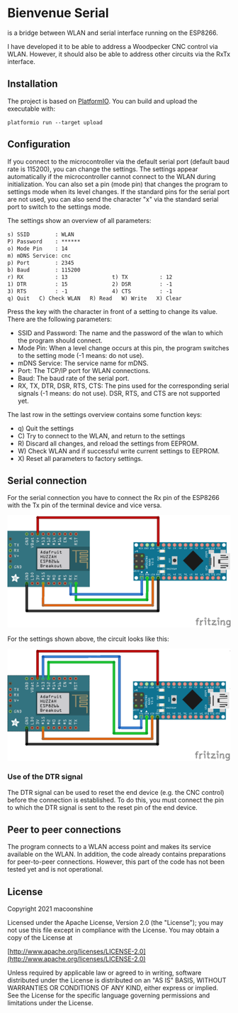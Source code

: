 # Bienvenue Serial
is a bridge between WLAN and serial interface running on the ESP8266.

I have developed it to be able to address a Woodpecker CNC control via WLAN. However, it should also be able to address other circuits via the RxTx interface.


## Installation

The project is based on [PlatformIO](https://platformio.org). You can build and upload the executable with:

	platformio run --target upload
	
## Configuration

If you connect to the microcontroller via the default serial port (default baud rate is 115200), you can change the settings. The settings appear automatically if the microcontroller cannot connect to the WLAN during initialization. You can also set a pin (mode pin) that changes the program to settings mode when its level changes. If the standard pins for the serial port are not used, you can also send the character "x" via the standard serial port to switch to the settings mode.

The settings show an overview of all parameters:

    s) SSID        : WLAN
    P) Password    : ******
    o) Mode Pin    : 14
    m) mDNS Service: cnc
    p) Port        : 2345
    b) Baud        : 115200
    r) RX          : 13              t) TX          : 12
    1) DTR         : 15              2) DSR         : -1
    3) RTS         : -1              4) CTS         : -1
    q) Quit   C) Check WLAN   R) Read   W) Write   X) Clear
    
Press the key with the character in front of a setting to change its value. There are the following parameters:

* SSID and Password: The name and the password of the wlan to which the program should connect.
* Mode Pin: When a level change occurs at this pin, the program switches to the setting mode (-1 means: do not use).
* mDNS Service: The service name for mDNS.
* Port: The TCP/IP port for WLAN connections.
* Baud: The baud rate of the serial port.
* RX, TX, DTR, DSR, RTS, CTS: The pins used for the corresponding serial signals (-1 means: do not use). DSR, RTS, and CTS are not supported yet.

The last row in the settings overview contains some function keys:

* q) Quit the settings
* C) Try to connect to the WLAN, and return to the settings
* R) Discard all changes, and reload the settings from EEPROM.
* W) Check WLAN and if successful write current settings to EEPROM.
* X) Reset all parameters to factory settings.

## Serial connection

For the serial connection you have to connect the Rx pin of the ESP8266 with the Tx pin of the terminal device and vice versa.

<p align="center">
  <img src="images/BevenueSerialStandard.png" width="640"/>
</p>

For the settings shown above, the circuit looks like this:

<p align="center">
  <img src="images/BevenueSerialCustom.png" width="640"/>
</p>

### Use of the DTR signal

The DTR signal can be used to reset the end device (e.g. the CNC control) before the connection is established. To do this, you must connect the pin to which the DTR signal is sent to the reset pin of the end device.

## Peer to peer connections

The program connects to a WLAN access point and makes its service available on the WLAN. In addition, the code already contains preparations for peer-to-peer connections. However, this part of the code has not been tested yet and is not operational.

## License

Copyright 2021 macoonshine

Licensed under the Apache License, Version 2.0 (the "License");
you may not use this file except in compliance with the License.
You may obtain a copy of the License at

[http://www.apache.org/licenses/LICENSE-2.0](http://www.apache.org/licenses/LICENSE-2.0)

Unless required by applicable law or agreed to in writing, software
distributed under the License is distributed on an "AS IS" BASIS,
WITHOUT WARRANTIES OR CONDITIONS OF ANY KIND, either express or implied.
See the License for the specific language governing permissions and
limitations under the License.
